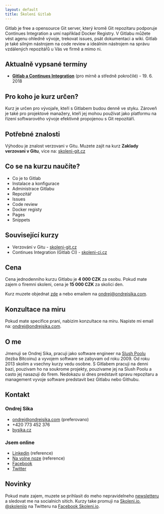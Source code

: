 ```yaml
---
layout: default
title: Školení Gitlab
---
```


Gitlab je free a opensource Git server, který kromě Git repozitaru podporuje Continues Integration a umí například Docker Registry. V Gitlabu můžete vést agenu ohledně vývoje, trekovat issues, psát dokumentaci a wiki. Gitlab je také silným nástrojem na code review a ideálním nástrojem na správu vzdálených repozitářů u Vás ve firmě a mimo ni.


## Aktualně vypsané termíny

- [__Gitlab a Continues Integration__](https://sedu.cz/terminy/gitlab-a-continues-integration-praha-19-06-2018.html?utm_source=bysika.cz) (pro mírně a středně pokročilé) - 19. 6. 2018


## Pro koho je kurz určen?

Kurz je určen pro vývojaře, kteří s Gitlabem budou denně ve styku. Zároveň je také pro projektové manažery, kteří jej mohou používat jako platformu na řízení softwarového vývoje efektivně propojenou s Git repozitáří.

## Potřebné znalosti

Výhodou je znalost verzovani v Gitu. Muzete zajit na kurz __Zaklady verzovani v Gitu__, vice na: [skoleni-git.cz](https://skoleni-git.cz)

## Co se na kurzu naučíte?
- Co je to Gitlab
- Instalace a konfigurace
- Administrace Gitlabu
- Repozitář
- Issues
- Code review
- Docker registy
- Pages
- Snippets

<!--
- Úvod
  - Co je to Gitlab
  - Proč používat Gitlab
  - Rozdíly mezi Gitlab a Github
  - Rozdíly mezi vlastním hostováním a Gitlab.com
  - Výhody a nevýhody vlastního Gitlabu
  - Rozdíly mezi CE a EE verzi
- Instalace a konfigurace
  - Instalace Gitlabu (Debian)
  - Základní konfigurace
  - Konfigurace emailu (odchozí i příchozí)
- Administrace Gitlabu
  - Uživatelé
  - Skupiny
  - Repozitáře
  - Nastavení Serveru
- Repozitář
  - Vytváření, mazání, nastavení přístupu
  - Nastavení práv na konkrétní větve
  - Merge requesty
  - Wiki
- Issues
  - Prace s issues
  - Milniky
  - Provázání commitus issues
- Code review
- Docker registy
  - Co je Docker Registy
  - Přihlášení se k registry
  - Nahrávání a stahování obrazu
- Pages
  - Co jsou Gitlab Pages
  - Jak publikovat Pages
  - Alternativy
- Snippets
-->

## Související kurzy

- Verzování v Gitu - [skoleni-git.cz](https://skoleni-git.cz)
- Continues Integration (Gitlab CI) - [skoleni-ci.cz](https://skoleni-ci.cz)

## Cena

Cena jednodenniho kurzu Gitlabu je __4 000 CZK__ za osobu. Pokud mate zajem o firemni skoleni, cena je __15 000 CZK__ za skolici den.

Kurz muzete objednat [zde](/registrace.html) a nebo emailem na <ondrej@ondrejsika.com>.


## Konzultace na miru

Pokud mate specifice prani, nabizim konzultace na miru. Napiste mi email na: <ondrej@ondrejsika.com>.

## O me

Jmenuji se Ondrej Sika, pracuji jako software engineer na [Slush Poolu](https://slushpool.com) (tezba Bitcoinu) a vyvojem software se zabyvam od roku 2009. Od roku 2013 skolim a vsechny kurzy vedu osobne. S Gitlabem pracuji na denni bazi, pouzivam ho na soukrome projekty, pouzivame jej na Slush Poolu a casto jej nasazuji do firem. Nedokazu si dnes predstavit spravu repozitaru a management vyvoje software predstavit bez Gitlabu nebo Githubu.

## Kontakt

### Ondrej Sika

- <ondrej@ondrejsika.com> (preferovano)
- +420 773 452 376
- [bysika.cz](https://bysika.cz)

### Jsem online

- [Linkedin](https://www.linkedin.com/in/ondrejsika) (reference)
- [Na volne noze](https://navolnenoze.cz/prezentace/ondrej-sika/) (reference)
- [Facebook](https://facebook.com/sikaondrej)
- [Twitter](https://twitter.com/ondrejsika)

## Novinky

Pokud mate zajem, muzete se prihlasit do meho nepravidelneho [newsletteru](https://sika.link/newsletter) a sledovat me na socialnich sitich. Kurzy take promuji na [Skoleni.io](https://skoleni.io), [@skoleniio](https://twitter.com/skoleniio) na Twitteru na [Facebook Skoleni.io](https://sika.link/fb-skoleniio).


<!--

## Reference

-->
